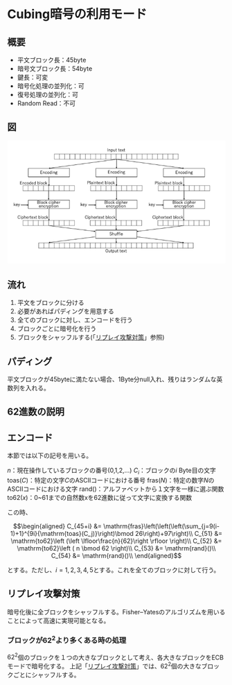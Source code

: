 # Cubing暗号の利用モード

## 概要

* 平文ブロック長：45byte
* 暗号文ブロック長：54byte
* 鍵長：可変
* 暗号化処理の並列化：可
* 復号処理の並列化：可
* Random Read：不可

## 図

![CubingModeImage](./Image.png)

## 流れ

1. 平文をブロックに分ける
2. 必要があればパディングを用意する
3. 全てのブロックに対し、エンコードを行う
4. ブロックごとに暗号化を行う
5. ブロックをシャッフルする(「[リプレイ攻撃対策](#リプレイ攻撃対策)」参照)

## パディング

平文ブロックが45byteに満たない場合、1Byte分null入れ、残りはランダムな英数列を入れる。

## 62進数の説明

## エンコード

本節では以下の記号を用いる。

$n$：現在操作しているブロックの番号(0,1,2,...)
$C_i$：ブロックの$i$ Byte目の文字
$\mathrm{toas}(C)$：特定の文字$C$のASCIIコードにおける番号
$\mathrm{fras}(N)$：特定の数字$N$のASCIIコードにおける文字
$\mathrm{rand}()$：アルファベットから１文字を一様に選ぶ関数
$\mathrm{to62}(x)$：0~61までの自然数xを62進数に従って文字に変換する関数

この時、

```math
\begin{aligned}

C_{45+i} &= \mathrm{fras}\left(\left(\left(\sum_{j=9(i-1)+1}^{9i}{\mathrm{toas}(C_j)}\right)\bmod 26\right)+97\right)\\

C_{51} &= \mathrm{to62}\left (\left \lfloor\frac{n}{62}\right \rfloor \right)\\

C_{52} &= \mathrm{to62}\left ( n \bmod 62 \right)\\

C_{53} &= \mathrm{rand}()\\

C_{54} &= \mathrm{rand}()\\

\end{aligned}
```

とする。ただし、$i=1,2,3,4,5$とする。これを全てのブロックに対して行う。

## リプレイ攻撃対策

暗号化後に全ブロックをシャッフルする。Fisher–Yatesのアルゴリズムを用いることによって高速に実現可能となる。

### ブロックが$62^2$より多くある時の処理

$62^2$個のブロックを１つの大きなブロックとして考え、各大きなブロックをECBモードで暗号化する。
上記「[リプレイ攻撃対策](#リプレイ攻撃対策)」では、$62^2$個の大きなブロックごとにシャッフルする。
